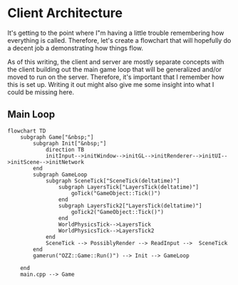 # Client Architecture

It's getting to the point where I"m having a little trouble remembering how everything is called. Therefore, let's create a flowchart that 
will hopefully do a decent job a demonstrating how things flow.

As of this writing, the client and server are mostly separate concepts with the client building out the main
game loop that will be generalized and/or moved to run on the server. Therefore, it's important that I remember how
this is set up. Writing it out might also give me some insight into what I could be missing here.

## Main Loop
```mermaid
flowchart TD
    subgraph Game["&nbsp;"]
        subgraph Init["&nbsp;"]
            direction TB
            initInput-->initWindow-->initGL-->initRenderer-->initUI-->initScene-->initNetwork
        end
        subgraph GameLoop
            subgraph SceneTick["SceneTick(deltatime)"]
                subgraph LayersTick["LayersTick(deltatime)"]
                    goTick("GameObject::Tick()")
                end
                subgraph LayersTick2["LayersTick(deltatime)"]
                    goTick2("GameObject::Tick()")
                end
                WorldPhysicsTick-->LayersTick
                WorldPhysicsTick-->LayersTick2
            end
            SceneTick --> PossiblyRender --> ReadInput -->  SceneTick
        end
        gamerun("OZZ::Game::Run()") --> Init --> GameLoop
        
    end
    main.cpp --> Game 
    
```